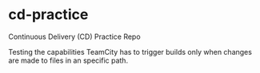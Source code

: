 # cd-practice
Continuous Delivery (CD) Practice Repo

Testing the capabilities TeamCity has to trigger builds only when changes are made to files in an specific path.

